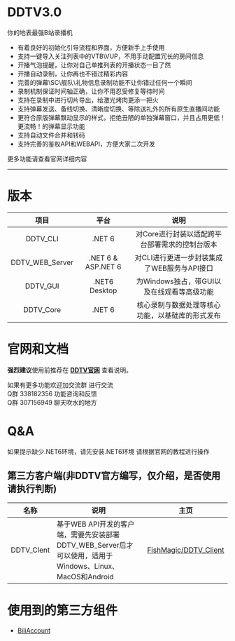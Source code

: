 # DDTV3.0
你的地表最强B站录播机

* 有着良好的初始化引导流程和界面，方便新手上手使用
* 支持一键导入关注列表中的VTB\VUP，不用手动配置冗长的房间信息
* 开播气泡提醒，让你对自己单推列表的开播状态一目了然
* 开播自动录制，让你再也不错过精彩内容
* 完善的弹幕\SC\舰队\礼物信息录制功能不让你错过任何一个瞬间
* 录制机制保证时间轴正确，让你不用忍受修复等待时间
* 支持在录制中进行切片导出，给激光烤肉更添一把火
* 支持弹幕发送、备线切换、清晰度切换、等除送礼外的所有原生直播间功能
* 更符合原版弹幕飘动显示的样式，拒绝丑陋的单独弹幕窗口，并且占用更低！更流畅！的弹幕显示功能
* 支持自动文件合并和转码
* 支持完善的鉴权API和WEBAPI，方便大家二次开发

更多功能请查看官网详细内容

---

# 版本
|项目|平台|说明|
|:--:|:--:|:--:|
|DDTV_CLI|.NET 6|对Core进行封装以适配跨平台部署需求的控制台版本|
|DDTV_WEB_Server|.NET 6 & ASP.NET 6|对CLI进行更进一步封装集成了WEB服务与API接口|
|DDTV_GUI|.NET6 Desktop|为Windows独占，带GUI以及在线观看等高级功能|
|DDTV_Core|.NET 6|核心录制与数据处理等核心功能，以基础库的形式发布|

# 官网和文档
**强烈建议**使用前推荐在 **[DDTV官网](https://ddtv.pro/)** 查看说明。

如果有更多功能欢迎加交流群 进行交流  
Q群	338182356	功能咨询和反馈  
Q群	307156949	聊天吹水的地方  

# Q&A
如果提示缺少.NET6环境，请先安装.NET6环境
请根据官网的教程进行操作

## 第三方客户端(非DDTV官方编写，仅介绍，是否使用请执行判断)
|名称|说明|主页|
|---|---|---|
|DDTV_Clent|基于WEB API开发的客户端，需要先安装部署DDTV_WEB_Server后才可以使用，适用于Windows、Linux、MacOS和Android|[FishMagic/DDTV_Client](https://github.com/FishMagic/DDTV_Client)|

# 使用到的第三方组件
* [BiliAccount](https://github.com/LeoChen98/BiliAccount)
